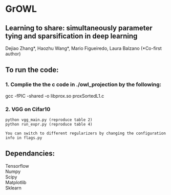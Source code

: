 # GrOWL
## Learning to share: simultaneously parameter tying and sparsification in deep learning

Dejiao Zhang*, Haozhu Wang*, Mario Figueiredo, Laura Balzano (*Co-first author)

## To run the code:
### 1. Complie the the c code in ./owl_projection by the following:
   gcc -fPIC -shared -o libprox.so proxSortedL1.c

### 2. VGG on Cifar10 
    python vgg_main.py (reproduce table 2)
    python run_expr.py (reproduce table 4)
    
    You can switch to different regularizers by changing the configuration info in flags.py
    
## Dependancies:
Tensorflow  
Numpy   
Scipy  
Matplotlib  
Sklearn  
